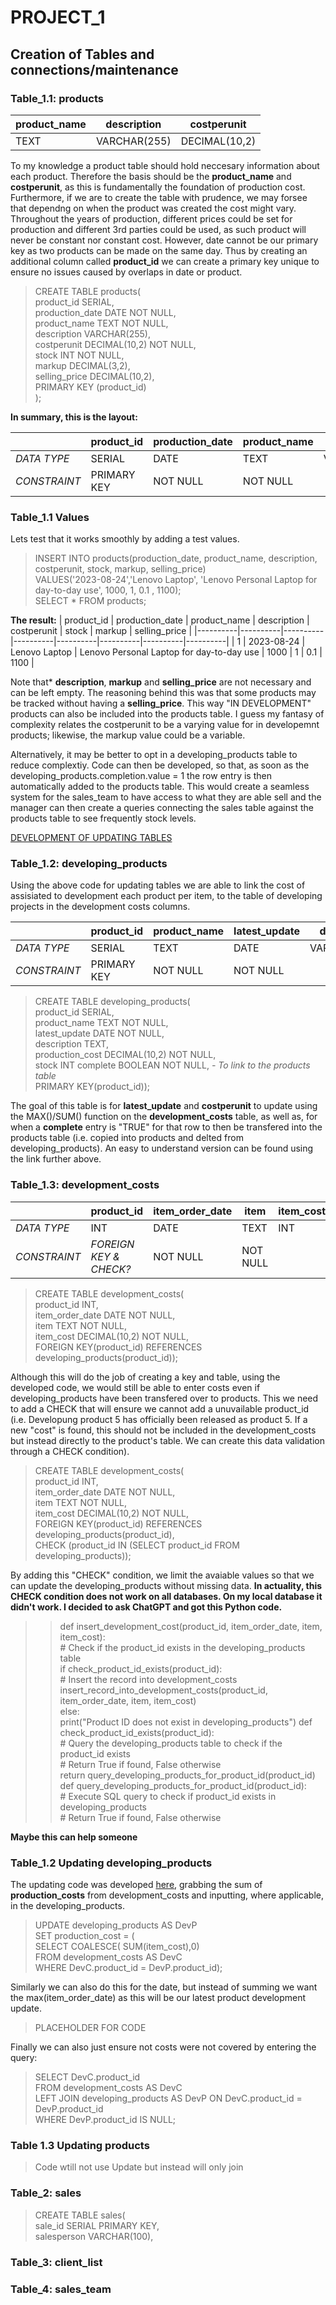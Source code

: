 # PROJECT_1

## Creation of Tables and connections/maintenance

### Table_1.1: products

| product_name | description | costperunit |
|----------|----------|----------|
| TEXT   | VARCHAR(255)   | DECIMAL(10,2)   |

To my knowledge a product table should hold neccesary information about each product. Therefore the basis should be the **product_name** and **costperunit**, as this is fundamentally the foundation of production cost.
Furthermore, if we are to create the table with prudence, we may forsee that dependng on when the product was created the cost might vary. Throughout the years of production, different prices could be set for production and different 3rd parties could be used, as such product will never be constant nor constant cost. However, date cannot be our primary key as two products can be made on the same day. Thus by creating an additional column called **product_id** we can create a primary key unique to ensure no issues caused by overlaps in date or product.

>CREATE TABLE products(  
>product_id SERIAL,  
>production_date DATE NOT NULL,  
>product_name TEXT NOT NULL,  
>description VARCHAR(255),  
>costperunit DECIMAL(10,2) NOT NULL,  
>stock INT NOT NULL,  
>markup DECIMAL(3,2),  
>selling_price DECIMAL(10,2),  
>PRIMARY KEY (product_id)  
>);

**In summary, this is the layout:**  

| | product_id | production_date | product_name | description | costperunit | stock | markup | selling_price   |
|----------|----------|----------|----------|----------|----------|----------|----------|----------|
| *DATA TYPE*   | SERIAL   | DATE   | TEXT   | VARCHAR(255)   | DECIMAL(10,2)   | INT    | DECIMAL(3,2)   | DECIMAL(10,2)   |
| *CONSTRAINT* | PRIMARY KEY | NOT NULL   | NOT NULL  |   | NOT NULL  | NOT NULL  |   |   |


### Table_1.1 Values
Lets test that it works smoothly by adding a test values.

>INSERT INTO products(production_date, product_name, description, costperunit, stock, markup, selling_price)  
>VALUES('2023-08-24','Lenovo Laptop', 'Lenovo Personal Laptop for day-to-day use', 1000, 1, 0.1 , 1100);  
>SELECT * FROM products;

**The result:**
| product_id | production_date | product_name | description | costperunit | stock | markup | selling_price   |
|----------|----------|----------|----------|----------|----------|----------|----------|
| 1   | 2023-08-24   | Lenovo Laptop   | Lenovo Personal Laptop for day-to-day use   | 1000   | 1    | 0.1   | 1100   |

Note that* **description**, **markup** and **selling_price** are not necessary and can be left empty. The reasoning behind this was that some products may be tracked without having a **selling_price**. This way "IN DEVELOPMENT" products can also be included into the products table. I guess my fantasy of complexity relates the costperunit to be a varying value for in developemnt products; likewise, the markup value could be a variable. 

Alternatively, it may be better to opt in a developing_products table to reduce complextiy. Code can then be developed, so that, as soon as the developing_products.completion.value = 1 the row entry is then automatically added to the products table. This would create a seamless system for the sales_team to have access to what they are able sell and the manager can then create a queries connecting the sales table against the products table to see frequently stock levels.  

[DEVELOPMENT OF UPDATING TABLES](https://github.com/cshglobal99/SQL_Collection/blob/main/5.SQL_Advanced.md#automatic-entries)

### Table_1.2: developing_products

Using the above code for updating tables we are able to link the cost of assisiated to development each product per item, to the table of developing projects in the development costs columns.

| | product_id | product_name | latest_update | description | production_cost | stock | complete |
|----------|----------|----------|----------|----------|----------|----------|----------|
| *DATA TYPE*   | SERIAL   |  TEXT  | DATE   | VARCHAR(255)   | DECIMAL(10,2)   | INT    | BOOLEAN    |
| *CONSTRAINT* | PRIMARY KEY | NOT NULL   | NOT NULL  |   | NOT NULL  | NOT NULL  | NOT NULL  |

>CREATE TABLE developing_products(  
>product_id SERIAL,  
>product_name TEXT NOT NULL,  
>latest_update DATE NOT NULL,  
>description TEXT,  
>production_cost DECIMAL(10,2) NOT NULL,  
>stock INT
>complete BOOLEAN NOT NULL, *- To link to the products table*  
>PRIMARY KEY(product_id));

The goal of this table is for **latest_update** and **costperunit** to update using the MAX()/SUM() function on the **development_costs** table, as well as, for when a **complete** entry is "TRUE" for that row to then be transfered into the products table (i.e. copied into products and delted from developing_products). An easy to understand version can be found using the link further above.


### Table_1.3: development_costs

| | product_id | item_order_date | item | item_cost |
|----------|----------|----------|----------|----------|
| *DATA TYPE*   | INT   | DATE   | TEXT   |  INT  |
| *CONSTRAINT* | *FOREIGN KEY & CHECK?* | NOT NULL   | NOT NULL  |
 
>CREATE TABLE development_costs(  
>product_id INT,  
>item_order_date DATE NOT NULL,    
>item TEXT NOT NULL,  
>item_cost DECIMAL(10,2) NOT NULL,  
>FOREIGN KEY(product_id) REFERENCES developing_products(product_id));

Although this will do the job of creating a key and table, using the developed code, we would still be able to enter costs even if developing_products have been transfered over to products. This we need to add a CHECK that will ensure we cannot add a unuvailable product_id (i.e. Developung product 5 has officially been released as product 5. If a new "cost" is found, this should not be included in the development_costs but instead directly to the product's table. We can create this data validation through a CHECK condition).

>CREATE TABLE development_costs(  
>product_id INT,  
>item_order_date DATE NOT NULL,    
>item TEXT NOT NULL,  
>item_cost DECIMAL(10,2) NOT NULL,  
>FOREIGN KEY(product_id) REFERENCES developing_products(product_id),  
>CHECK (product_id IN (SELECT product_id FROM developing_products));

By adding this "CHECK" condition, we limit the avaiable values so that we can update the developing_products without missing data.
**In actuality, this CHECK condition does not work on all databases. On my local database it didn't work. I decided to ask ChatGPT and got this Python code.**
>>def insert_development_cost(product_id, item_order_date, item, item_cost):  
    # Check if the product_id exists in the developing_products table  
    if check_product_id_exists(product_id):  
        # Insert the record into development_costs  
        insert_record_into_development_costs(product_id, item_order_date, item, item_cost)  
    else:  
        print("Product ID does not exist in developing_products")
def check_product_id_exists(product_id):  
    # Query the developing_products table to check if the product_id exists  
    # Return True if found, False otherwise  
    return query_developing_products_for_product_id(product_id)
def query_developing_products_for_product_id(product_id):  
    # Execute SQL query to check if product_id exists in developing_products  
    # Return True if found, False otherwise  

**Maybe this can help someone**


### Table_1.2 Updating developing_products
The updating code was developed [here](), grabbing the sum of **production_costs** from development_costs and inputting, where applicable, in the developing_products.

>UPDATE developing_products AS DevP  
>SET production_cost = (  
>SELECT COALESCE( SUM(item_cost),0)  
>FROM development_costs AS DevC  
>WHERE DevC.product_id = DevP.product_id);  

Similarly we can also do this for the date, but instead of summing we want the max(item_order_date) as this will be our latest product development update.

> PLACEHOLDER FOR CODE


Finally we can also just ensure not costs were not covered by entering the query:

>SELECT DevC.product_id  
FROM development_costs AS DevC  
LEFT JOIN developing_products AS DevP ON DevC.product_id = DevP.product_id  
WHERE DevP.product_id IS NULL;  

### Table 1.3 Updating products

> Code wtill not use Update but instead will only join










### Table_2: sales

>CREATE TABLE sales(  
>sale_id SERIAL PRIMARY KEY,  
>salesperson VARCHAR(100),



### Table_3: client_list





### Table_4: sales_team
